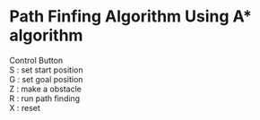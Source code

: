 # Path Finfing Algorithm Using A* algorithm

Control Button  
S : set start position<br />
G : set goal position<br />
Z : make a obstacle<br />
R : run path finding<br />
X : reset<br />
